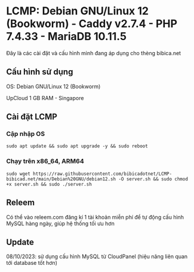 # LCMP: Debian GNU/Linux 12 (Bookworm) - Caddy v2.7.4 - PHP 7.4.33 - MariaDB 10.11.5
Đây là các cài đặt và cấu hình mình đang áp dụng cho thèng bibica.net
## Cấu hình sử dụng
OS: Debian GNU/Linux 12 (Bookworm) 

UpCloud 1 GB RAM - Singapore
## Cài đặt LCMP
### Cập nhập OS
```shell
sudo apt update && sudo apt upgrade -y && sudo reboot
```
### Chạy trên x86_64, ARM64
```shell
sudo wget https://raw.githubusercontent.com/bibicadotnet/LCMP-bibicad.net/main/Debian%20GNU/debian12.sh -O server.sh && sudo chmod +x server.sh && sudo ./server.sh
```
## Releem
Có thể vào releem.com đăng kí 1 tài khoản miễn phí để tự động cấu hình MySQL hàng ngày, giúp hệ thống tối ưu hơn
## Update
08/10/2023: sử dụng cấu hình MySQL từ CloudPanel (hiệu năng liên quan tới database tốt hơn)
